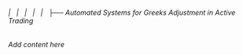 ###### |   |   |   |   |   ├── Automated Systems for Greeks Adjustment in Active Trading

*Add content here*